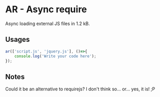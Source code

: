 # AR - Async require

Async loading external JS files in 1.2 kB.

## Usages
```js
ar(['script.js', 'jquery.js'], ()=>{
    console.log('Write your code here');
});
```

## Notes

Could it be an alternative to requirejs?
I don't think so... or... yes, it is! ;P